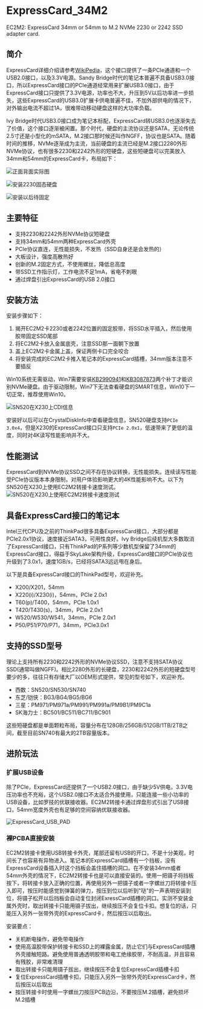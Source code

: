 # ExpressCard_34M2

EC2M2: ExpressCard 34mm or 54mm to M.2 NVMe 2230 or 2242 SSD adapter card.

## 简介

ExpressCard详细介绍请参考[WikiPedia](https://en.wikipedia.org/wiki/ExpressCard)，这个接口提供了一条PCIe通道和一个USB2.0接口，以及3.3V电源。Sandy Bridge时代的笔记本普遍不具备USB3.0接口，所以ExpressCard接口的PCIe通道经常用来扩展USB3.0接口，由于ExpressCard接口只提供了3.3V电源，功率也不大，升压到5V以后功率进一步损失，这些ExpressCard的USB3.0扩展卡供电普遍不佳，不加外部供电的情况下，对外输出电流不超过1A，很难带动移动硬盘这样的大功率负载。

Ivy Bridge时代USB3.0接口成为笔记本标配，ExpressCard转USB3.0也逐渐失去了价值，这个接口逐渐被闲置。那个时代，硬盘的主流协议还是SATA，无论传统2.5寸还是小型化的mSATA，M.2接口那时候还叫作NGFF，协议也是SATA。随着时间的推移，NVMe逐渐成为主流，当前硬盘的主流已经是M.2接口2280外形NVMe协议，也有很多2230和2242外形的短硬盘，这些短硬盘可以完美放入34mm和54mm的ExpressCard卡，布局如下：

![正面背面实际图](image/230623-正面背面实际图.jpg "正面背面实际图")

![安装2230固态硬盘](image/230623-安装2230固态硬盘.jpg "安装2230固态硬盘")

![安装以后待固定](image/230623-安装以后待固定.jpg "安装以后待固定")

## 主要特征

- 支持2230和2242外形NVMe协议短硬盘
- 支持34mm和54mm两种ExpressCard外壳
- PCIe协议直连，无性能损失，不发热（SSD自身还是会发热的）
- 大板设计，强度高散热好
- 创新的M.2固定方式，不使用螺丝，降低总高度
- 带SSD工作指示灯，工作电流不足1mA，省电不刺眼
- 通过焊盘引出ExpressCard的USB 2.0接口

## 安装方法

安装步骤如下：

1. 揭开EC2M2卡2230或者2242位置的固定胶带，将SSD水平插入，然后使用胶带固定SSD尾部
2. 将EC2M2卡放入金属底壳，注意SSD那一面朝下放置
3. 盖上EC2M2卡金属上盖，保证两侧卡口完全咬合
4. 将安装完成的EC2M2卡推入笔记本的ExpressCard插槽，34mm版本注意不要插反

Win10系统无需驱动，Win7需要安装[KB2990941](driver/Win7_NVMe_Driver/x64/Windows6.1-KB2990941-v3-x64.msu)和[KB3087873](driver/Win7_NVMe_Driver/x64/Windows6.1-KB3087873-v2-x64.msu)两个补丁才能识别NVMe硬盘。由于驱动限制，Win7下无法查看硬盘的SMART信息，Win10下一切正常，推荐使用Win10。

![SN520在X230上CDI信息](image/230620-SN520在X230上CDI信息.png "230620-SN520在X230上CDI信息")

安装好以后可以在CrystalDiskInfo中查看硬盘信息，SN520硬盘支持`PCIe 3.0x4`，但是X230的ExpressCard接口只支持`PCIe 2.0x1`，低速带来了更低的温度，同时对4K读写性能影响并不大。

## 性能测试

ExpressCard到NVMe协议SSD之间不存在协议转换，无性能损失。连续读写性能受PCIe协议版本本身限制，对用户体验影响更大的4K性能影响不大。以下为SN520在X230上使用EC2M2转接卡速度测试。
![SN520在X230上使用EC2M2转接卡速度测试](image/230620-SN520在X230上使用EC2M2转接卡速度测试.png "SN520在X230上使用EC2M2转接卡速度测试")

## 具备ExpressCard接口的笔记本

Intel三代CPU及之前的ThinkPad很多具备ExpressCard接口，大部分都是PCIe2.0x1协议，速度接近SATA3，可用性良好。Ivy Bridge后续机型大多数取消了ExpressCard接口，只有ThinkPad的P系列等少数机型保留了34mm的ExpressCard接口，得益于SkyLake架构升级，ExpressCard接口的PCIe协议也升级到了3.0x1，速度1GB/s，已经将SATA3远远甩在身后。

以下是具备ExpressCard接口的ThinkPad型号，欢迎补充。

- X200/X201，54mm
- X220(i)/X230(i)，54mm，PCIe 2.0x1
- T60(p)/T400，54mm，PCIe 1.0x1
- T420/T430(s)，34mm，PCIe 2.0x1
- W520/W530/W541，34mm，PCIe 2.0x1
- P50/P51/P70/P71，34mm，PCIe3.0x1

## 支持的SSD型号

理论上支持所有2230和2242外形的NVMe协议SSD，注意不支持SATA协议SSD(通常叫做NGFF)。相比2280外形的长硬盘，2230和2242外形的短硬盘型号要少的多，往往只有存储大厂以OEM形式提供，常见的型号如下，欢迎补充。

- 西数：SN520/SN530/SN740
- 东芝/铠侠：BG3/BG4/BG5/BG6
- 三星：PM971/PM971a/PM991/PM991a/PM9B1/PM9C1a
- SK海力士：BC501/BC511/BC711/BC901

这些短硬盘都是单面颗粒布局，容量分布在128GB/256GB/512GB/1TB/2TB之间，截至目前SN740有最大的2TB容量版本。

## 进阶玩法

### 扩展USB设备

除了PCIe，ExpressCard还提供了一个USB2.0接口，由于缺少5V供电，3.3V电压功率也不充裕，这个USB2.0接口不太适合外接使用，只能连接一些小功率的USB设备，比如罗技的优联接收器。EC2M2转接卡通过焊盘形式引出了USB接口，54mm宽度外壳也有足够的空间容纳优联接收器。

![ExpressCard_USB_PAD](image/230620-ExpressCard_USB_PAD.png "ExpressCard_USB_PAD")

### 裸PCBA直接安装

EC2M2转接卡使用USB转接卡外壳，尾部还留有USB的开口，不是十分美观，时间长了也容易有异物进入。笔记本的ExpressCard插槽有一个挡板，没有ExpressCard设备插入时这个挡板会盖住插槽的洞口。在不安装34mm或者54mm外壳的情况下，EC2M2转接卡也是可以直接安装的。使用一把镊子将挡板按下，将转接卡放入正确的位置，再使用另外一把镊子或者一字螺丝刀将转接卡压入即可，按压时能感觉到弹簧的弹力，按压到位以后听到"哒"的一声表明安装到位，将镊子松开以后挡板会自动复位封闭ExressCard插槽的洞口。实测不安装金属外壳时，取出转接卡只能用镊子拔出，继续按压不会复位卡扣。想复位的话，只能压入另外一张带外壳的ExpressCard卡，然后按压以后取出。

安装要点：

- 关机断电操作，避免带电操作
- 使用高温胶带保护转接卡和SSD上的裸露金属，防止它们与ExpressCard插槽外壳接触短路。避免使用普通透明胶带和电工绝缘胶带，不耐高温，并且容易有残胶，非常难清理
- 取出转接卡只能用镊子拔出，继续按压不会复位ExpressCard插槽卡扣
- 复位ExpressCard插槽卡扣，只能压入另外一张带外壳的ExpressCard卡，然后按压以后取出
- 按压转接卡时使用一字螺丝刀按压PCB边沿，不要按压M.2插槽，避免损坏M.2插槽
